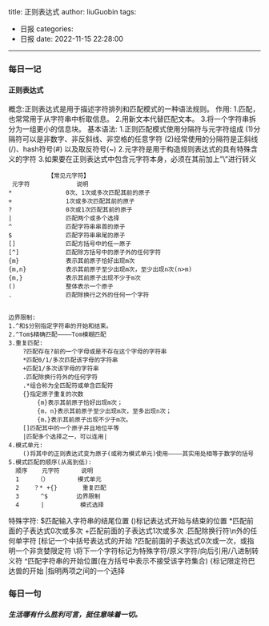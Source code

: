 title: 正则表达式
author: liuGuobin
tags:
  - 日报
categories:
  - 日报
date: 2022-11-15 22:28:00
---
### 每日一记
#### 正则表达式
概念:正则表达式是用于描述字符排列和匹配模式的一种语法规则。
作用:
1.匹配，也常常用于从字符串中析取信息。
2.用新文本代替匹配文本。
3.将一个字符串拆分为一组更小的信息块。
基本语法:
1.正则匹配模式使用分隔符与元字符组成
(1)分隔符可以是非数字、非反斜线、非空格的任意字符
(2)经常使用的分隔符是正斜线(/)、hash符号(#) 以及取反符号(~)
2.元字符是用于构造规则表达式的具有特殊含义的字符
3.如果要在正则表达式中包含元字符本身，必须在其前加上”\”进行转义 
```
           【常见元字符】
 元字符			 说明
*				0次、1次或多次匹配其前的原子
+				1次或多次匹配其前的原子
?				0次或1次匹配其前的原子
|				匹配两个或多个选择
^				匹配字符串串首的原子
$				匹配字符串串尾的原子
[]				匹配方括号中的任一原子
[^]			    匹配除方括号中的原子外的任何字符
{m}			    表示其前原子恰好出现m次
{m,n}			表示其前原子至少出现m次，至少出现n次(n>m)
{m,}			表示其前原子出现不少于m次
()				整体表示一个原子
.				匹配除换行之外的任何一个字符


边界限制:
1.^和$分别指定字符串的开始和结束。
2.^Tom$精确匹配————Tom模糊匹配
3.重复匹配:
    ?匹配存在?前的一个字母或是不存在这个字母的字符串
    *匹配0/1/多次匹配该字母的字符串
    +匹配1/多次该字母的字符串
    .匹配除换行符外的任何字符
    .*组合称为全匹配符或单含匹配符
    {}指定原子重复的次数
        {m}表示其前原子恰好出现m次；
        {m，n}表示其前原子至少出现m次，至多出现n次；
        {m，}表示其前原子出现不少于m次。
    []匹配其中的一个原子并且地位平等
    |匹配多个选择之一，可以连用|
4.模式单元:
    ()将其中的正则表达式变为原子(或称为模式单元)使用————其实用处相等于数学的括号
5.模式匹配的顺序(从高到低):
  顺序	元字符		 说明
  1		（）		  模式单元	
  2	   ？* +{}	    重复匹配
  3		 ^$		   边界限制
  4	     |		    模式选择
```

特殊字符:
$匹配输入字符串的结尾位置
()标记表达式开始与结束的位置
*匹配前面的子表达式0次或多次
+匹配前面的子表达式1次或多次
.匹配除换行符\n外的任何单字符
[标记一个中括号表达式的开始
?匹配前面的子表达式0次或一次，或指明一个非贪婪限定符
\将下一个字符标记为特殊字符/原义字符/向后引用/八进制转义符
^匹配字符串的开始位置(在方括号中表示不接受该字符集合)
{标记限定符巴达兽的开始
|指明两项之间的一个选择

### 每日一句
##### 生活哪有什么胜利可言，挺住意味着一切。